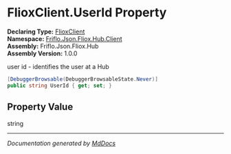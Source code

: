 ﻿<!--  
  <auto-generated>   
    The contents of this file were generated by a tool.  
    Changes to this file may be list if the file is regenerated  
  </auto-generated>   
-->

# FlioxClient.UserId Property

**Declaring Type:** [FlioxClient](../index.md)  
**Namespace:** [Friflo.Json.Fliox.Hub.Client](../../index.md)  
**Assembly:** Friflo.Json.Fliox.Hub  
**Assembly Version:** 1.0.0

user id \- identifies the user at a Hub

```csharp
[DebuggerBrowsable(DebuggerBrowsableState.Never)]
public string UserId { get; set; }
```

## Property Value

string

___

*Documentation generated by [MdDocs](https://github.com/ap0llo/mddocs)*
